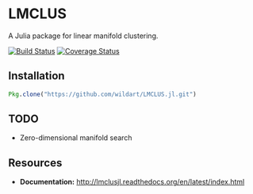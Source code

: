 # LMCLUS

A Julia package for linear manifold clustering.

[![Build Status](https://travis-ci.org/wildart/LMCLUS.jl.svg?branch=master)](https://travis-ci.org/wildart/LMCLUS.jl)
[![Coverage Status](https://coveralls.io/repos/wildart/LMCLUS.jl/badge.png?branch=master)](https://coveralls.io/r/wildart/LMCLUS.jl)

## Installation

```julia
Pkg.clone("https://github.com/wildart/LMCLUS.jl.git")
```

## TODO
- Zero-dimensional manifold search

## Resources
- **Documentation:** <http://lmclusjl.readthedocs.org/en/latest/index.html>

